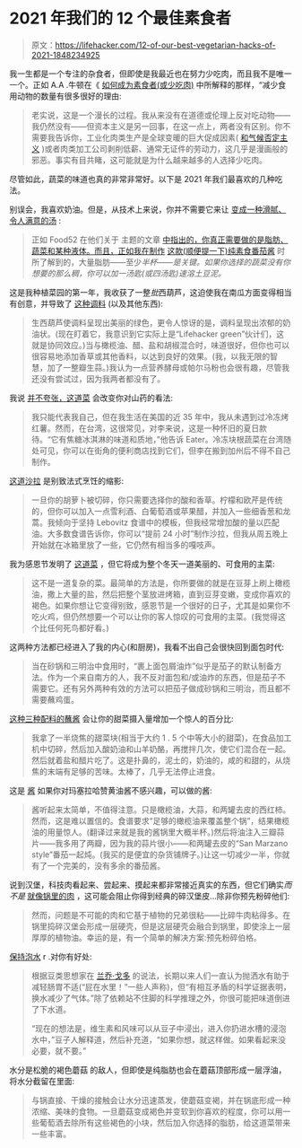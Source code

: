 # 2021 年我们的 12 个最佳素食者

> 原文：<https://lifehacker.com/12-of-our-best-vegetarian-hacks-of-2021-1848234925>

我一生都是一个专注的杂食者，但即使是我最近也在努力少吃肉，而且我不是唯一一个。正如 A.A .牛顿在《 [如何成为素食者(或少吃肉)](https://lifehacker.com/how-to-become-a-vegetarian-or-eat-less-meat-1846842178) 中所解释的那样，“减少食用动物的数量有很多很好的理由:

> 老实说，这是一个漫长的过程。我从来没有在道德或伦理上反对吃动物——我仍然没有——但资本主义是另一回事，在这一点上，两者没有区别。你不需要我告诉你，工业化肉类生产是全球变暖的巨大促成因素( [和气候否定主义](https://earther.gizmodo.com/how-big-meat-is-funding-climate-denial-and-polluting-th-1846620142) )或者肉类加工公司剥削低薪、通常无证件的劳动力，这几乎是漫画般的邪恶。事实有目共睹，这可能就是为什么越来越多的人选择少吃肉。

尽管如此，蔬菜的味道也真的非常非常好。以下是 2021 年我们最喜欢的几种吃法。

别误会，我喜欢奶油。但是，从技术上来说，你并不需要它来让 [变成一种滑腻、令人满意的汤](https://lifehacker.com/how-to-make-a-creamy-vegetable-soup-without-any-dairy-1847847284) :

> 正如 Food52 在他们关于 主题的文章 [中指出的，你真正需要做的是脂肪、蔬菜和某种液体。而且，正如我在制作](https://food52.com/blog/26560-how-to-make-creamy-vegetable-soups) [这款(顺便提一下)纯素食番茄酱](https://lifehacker.com/this-3-ingredient-vegan-marinara-is-my-new-favorite-1847839126) 时所了解到的，大量脂肪——至少*半杯——是关键。如果你选择的蔬菜没有你想要的那么稠，你可以加一汤匙(或四汤匙)速溶土豆泥。*

这是我种植菜园的第一年，我收获了一整*批*西葫芦，这迫使我在南瓜方面变得相当有创意，并导致了 [这种调料](https://lifehacker.com/you-can-make-a-surprisingly-creamy-salad-dressing-with-1847496292) (以及其他东西):

> 生西葫芦使调料呈现出美丽的绿色，更令人惊讶的是，调料呈现出浓郁的奶油状。(现在盯着它，我意识到它实际上是“Lifehacker green”伙计们，这就是协同效应。)当与橄榄油、醋、盐和胡椒混合时，味道很好，但你也可以很容易地添加香草或其他香料，以达到良好的效果。(我，以我无限的智慧，加了一整瓣生蒜。)我认为一点营养酵母或帕尔马粉也会很有趣，尽管我还没有尝试过，因为我两者都没有了。

我说 [并不夸张，这道菜](https://lifehacker.com/you-should-absolutely-freeze-a-baked-sweet-potato-into-1847043853) 会改变你对山药的看法:

> 我只能代表我自己，但在我生活在美国的近 35 年中，我从未遇到过冷冻烤红薯。然而，在台湾，这很常见，对李来说，这是一种怀旧的夏日款待。“它有焦糖冰淇淋的味道和质地，”他告诉 Eater。冷冻块根蔬菜在台湾随处可见，你可以在街角的便利商店找到它们，但李在搬到加州后不得不自己制作。

[这道沙拉](https://lifehacker.com/this-simple-carrot-salad-is-the-perfect-summer-side-dis-1846763820) 是别致法式烹饪的缩影:

> 一旦你的胡萝卜被切碎，你只需要选择你的酸和香草。柠檬和欧芹是传统的，但你可以加入一点雪利酒、白葡萄酒或苹果醋，并加入一些细香葱和龙蒿。我倾向于坚持 Lebovitz 食谱中的模板，但我经常增加酸的量以匹配油。大多数食谱告诉你，你可以“提前 24 小时”制作沙拉，但我从周五晚上开始就在冰箱里放了一些，它仍然有相当多的嘎吱声。

我为感恩节发明了 [这道菜](https://lifehacker.com/this-roasted-stalk-of-brussels-sprouts-is-a-thanksgivin-1847998079) ，但它将成为整个冬天一道美丽的、可食用的主菜:

> 这不是一道复杂的菜。最简单的方法是，你所要做的就是在豆芽上刷上橄榄油，撒上大量的盐，然后把整个茎放进烤箱，直到豆芽变嫩，变成你喜欢的褐色。如果你想让它变得别致，感恩节是一个很好的日子，尤其是如果你不吃火鸡，但仍然想要一个可以让你的客人惊叹的可食用的主菜。(我觉得这个比任何死鸟都好看。)

这两种方法都已经进入了我的内心(和厨房)，我看不出自己会很快回到面包时代:

> 当在砂锅和三明治中食用时，“裹上面包屑油炸”似乎是茄子的默认制备方法。作为一个来自南方的人，我不反对面包和/或油炸的东西，但是茄子不需要它。还有另外两种有效的方法可以把茄子做成砂锅和三明治，而且都不需要蘸鸡蛋。

[这种三种配料的蘸酱](https://lifehacker.com/make-this-3-ingredient-dip-with-charred-beets-1847885634) 会让你的甜菜摄入量增加一个惊人的百分比:

> 我拿了一半烧焦的甜菜块(相当于大约 1 . 5 个中等大小的甜菜)，在食品加工机中切碎，然后加入酸奶油和山羊奶酪，再搅拌几次，使它们混合在一起。然后就着盐和醋片吃了。这是扑鼻的，泥土的，奶油的，咸的和甜的，从烧焦的末端有足够的苦味。太棒了，几乎无法停止进食。

这是 [酱](https://lifehacker.com/this-3-ingredient-vegan-marinara-is-my-new-favorite-1847839126) 如果你对玛塞拉哈赞黄油酱不感兴趣，可以做的酱:

> 酱听起来太简单，不值得注意。只是橄榄油，大蒜，和两罐去皮的西红柿。然而，这是难以置信的。食谱要求“足够的橄榄油来覆盖整个锅”，结果橄榄油的用量惊人。(翻译过来就是我的酱锅里大概半杯。)然后将油注入三瓣蒜片——我多用了两瓣，因为我的蒜片很小——和两罐去皮的“San Marzano style”番茄一起炖。(我买的是便宜的杂货铺牌子。)让这一切减少一半，你就有了一个完美的，没有多余的番茄酱。

说到汉堡，科技肉看起来、尝起来、摸起来都非常接近真实的东西，但它们确实*而不是* [就像锅里的肉](https://lifehacker.com/how-to-actually-brown-your-impossible-burger-1847769362) ，这可能会阻止你得到经典的碎汉堡皮...除非你预先粉碎他们:

> 然而，问题是不可能的肉和它基于植物的兄弟很粘——比碎牛肉粘得多。在锅里捣碎汉堡会形成一层硬壳，但是这层硬壳会融合到锅里，即使涂上一层厚厚的植物油。幸运的是，有一个简单的解决方案:预先粉碎伯格。

[保持泡水](https://lifehacker.com/dont-waste-your-precious-bean-soaking-water-1847681131) r .对你有好处:

> 根据豆类思想家在 [兰乔·戈多](https://www.ranchogordo.com/blogs/recipes/cooking-basic-beans-in-the-rancho-gordo-manner) 的说法，长期以来人们一直认为抛洒水有助于减轻肠胃不适(“屁在水里！”一些人声称)，但“有相互矛盾的科学证据表明，换水减少了气体。”除了依赖站不住脚的科学推理之外，你很可能把味道倒进了下水道。
> 
> “现在的想法是，维生素和风味可以从豆子中浸出，进入你扔进水槽的浸泡水中，”豆子人解释道，然后补充道，“如果你想，就这样做。如果看起来没必要，就不要。”

水分是松脆的褐色蘑菇 的敌人，但即使是纯脂肪也会在蘑菇顶部形成一层浮油，将水分截留在里面:

> 与锅直接、干燥的接触会让水分迅速蒸发，使蘑菇变褐，并在锅底形成一种浓缩、美味的食物。一旦蘑菇变成褐色并变软到你喜欢的程度，你可以用一些葡萄酒去除所有这些褐色的小块，然后加入你选择的脂肪，给这道菜带来一些丰富。
